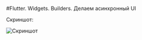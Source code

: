 #Flutter. Widgets. Builders. Делаем асинхронный UI

Скриншот:


![Скриншот](https://github.com/flutter-cats/otus-cocktails-application/blob/ivan_bacharnikov/hw2/lesson_08/homework/assets/screenshot.png?raw=true)
